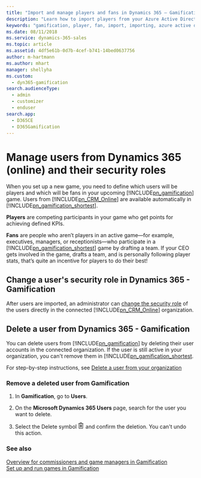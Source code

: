 ```yaml
---
title: "Import and manage players and fans in Dynamics 365 – Gamification | Microsoft Docs"
description: "Learn how to import players from your Azure Active Directory and how to assign them the appropriate security roles for the games."
keywords: "gamification, player, fan, import, importing, azure active directory, user, license"
ms.date: 08/11/2018
ms.service: dynamics-365-sales
ms.topic: article
ms.assetid: 4df5e61b-0d7b-4cef-b741-14bed0637756
author: m-hartmann
ms.author: mhart
manager: shellyha
ms.custom: 
  - dyn365-gamification
search.audienceType: 
  - admin
  - customizer
  - enduser
search.app: 
  - D365CE
  - D365Gamification
---
```


# Manage users from Dynamics 365 (online) and their security roles

When you set up a new game, you need to define which users will be players and which will be fans in your upcoming [!INCLUDE[pn_gamification](../includes/pn-gamification.md)] game. Users from [!INCLUDE[pn_CRM_Online](../includes/pn-crm-online.md)] are available automatically in [!INCLUDE[pn_gamification_shortest](../includes/pn-gamification-shortest.md)].


**Players** are competing participants in your game who get points for achieving defined KPIs.

**Fans** are people who aren’t players in an active game—for example, executives, managers, or receptionists—who participate in a [!INCLUDE[pn_gamification_shortest](../includes/pn-gamification-shortest.md)] game by drafting a team. If your CEO gets involved in the game, drafts a team, and is personally following player stats, that’s quite an incentive for players to do their best!

## Change a user's security role in Dynamics 365 - Gamification

<!-- <div class="embeddedvideo"><iframe src="https://www.microsoft.com/en-us/videoplayer/embed/cc1cf5fc-097d-4776-a348-2c79a0e8167f" frameborder="0" allowfullscreen=""></iframe></div> -->
After users are imported, an administrator can [change the security role](understand-security-roles.md) of the users directly in the connected [!INCLUDE[pn_CRM_Online](../includes/pn-crm-online.md)] organization.


## Delete a user from Dynamics 365 - Gamification

You can delete users from [!INCLUDE[pn_gamification](../includes/pn-gamification.md)] by deleting their user accounts in the connected organization. If the user is still active in your organization, you can't remove them in [!INCLUDE[pn_gamification_shortest](../includes/pn-gamification-shortest.md). 

For step-by-step instructions, see [Delete a user from your organization](https://docs.microsoft.com/office365/admin/add-users/delete-a-user)

### Remove a deleted user from Gamification

1. In **Gamification**, go to **Users**.

2. On the **Microsoft Dynamics 365 Users** page, search for the user you want to delete.

3. Select the Delete symbol ![Delete user symbol](media/delete-symbol-gamification.png) and confirm the deletion.
You can't undo this action.

### See also

 [Overview for commissioners and game managers in Gamification](for-commissioners-game-managers.md)   
 [Set up and run games in Gamification](run-games.md)
